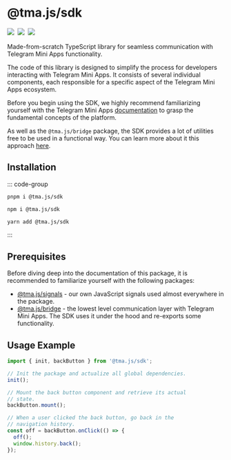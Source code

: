 # @tma.js/sdk

<p style="display: flex; gap: 8px; min-height: 20px">
  <a href="https://npmjs.com/package/@tma.js/sdk">
    <img src="https://img.shields.io/npm/v/@tma.js/sdk?logo=npm"/>
  </a>
  <img src="https://img.shields.io/bundlephobia/minzip/@tma.js/sdk"/>
  <a href="https://github.com/Telegram-Mini-Apps/tma.js/tree/master/packages/sdk">
    <img src="https://img.shields.io/badge/source-black?logo=github"/>
  </a>
</p>

Made-from-scratch TypeScript library for seamless communication with Telegram Mini Apps
functionality.

The code of this library is designed to simplify the process for developers interacting with
Telegram Mini Apps. It consists of several individual components, each responsible for a specific
aspect of the Telegram Mini Apps ecosystem.

Before you begin using the SDK, we highly recommend familiarizing yourself with the Telegram Mini
Apps [documentation](../platform/about.md) to grasp the fundamental concepts of the platform.

As well as the `@tma.js/bridge` package, the SDK provides a lot of utilities free to be used in a functional
way. You can learn more about it this approach [here](./tma-js-bridge/functional-approach.md).

## Installation

::: code-group

```bash [pnpm]
pnpm i @tma.js/sdk
```

```bash [npm]
npm i @tma.js/sdk
```

```bash [yarn]
yarn add @tma.js/sdk
```

:::

## Prerequisites

Before diving deep into the documentation of this package, it is recommended to familiarize
yourself with the following packages:

- [@tma.js/signals](./tma-js-signals.md) - our own JavaScript signals used almost
  everywhere in the package.
- [@tma.js/bridge](./tma-js-bridge.md) - the lowest level communication layer with
  Telegram Mini Apps. The SDK uses it under the hood and re-exports some functionality.

## Usage Example

```ts
import { init, backButton } from '@tma.js/sdk';

// Init the package and actualize all global dependencies.
init();

// Mount the back button component and retrieve its actual
// state.
backButton.mount();

// When a user clicked the back button, go back in the
// navigation history.
const off = backButton.onClick(() => {
  off();
  window.history.back();
});
```